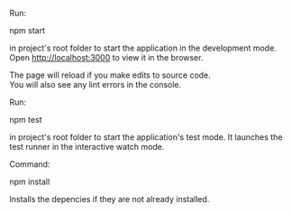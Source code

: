 Run:

npm start

in project's root folder to start the 
application in the development mode.
Open [http://localhost:3000](http://localhost:3000) 
to view it in the browser.

The page will reload if you make edits to source code.\
You will also see any lint errors in the console.

Run:

npm test

in project's root folder to start the 
application's test mode. It launches
the test runner in the interactive watch mode.

Command:

npm install

Installs the depencies if they are not already 
installed.


